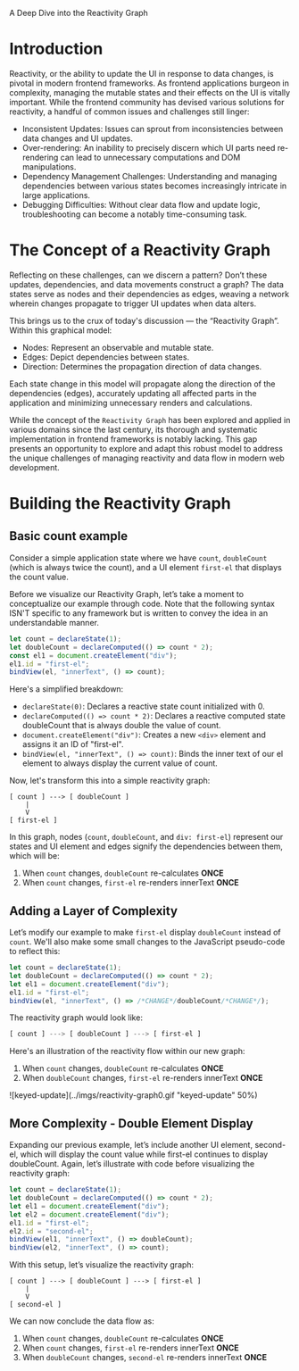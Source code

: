 A Deep Dive into the Reactivity Graph

# Introduction
Reactivity, or the ability to update the UI in response to data changes, is pivotal in modern frontend frameworks. As frontend applications burgeon in complexity, managing the mutable states and their effects on the UI is vitally important. While the frontend community has devised various solutions for reactivity, a handful of common issues and challenges still linger:
* Inconsistent Updates: Issues can sprout from inconsistencies between data changes and UI updates.
* Over-rendering: An inability to precisely discern which UI parts need re-rendering can lead to unnecessary computations and DOM manipulations.
* Dependency Management Challenges: Understanding and managing dependencies between various states becomes increasingly intricate in large applications.
* Debugging Difficulties: Without clear data flow and update logic, troubleshooting can become a notably time-consuming task.


# The Concept of a Reactivity Graph
Reflecting on these challenges, can we discern a pattern? Don’t these updates, dependencies, and data movements construct a graph? The data states serve as nodes and their dependencies as edges, weaving a network wherein changes propagate to trigger UI updates when data alters.

This brings us to the crux of today's discussion — the “Reactivity Graph”. Within this graphical model:
* Nodes: Represent an observable and mutable state.
* Edges: Depict dependencies between states.
* Direction: Determines the propagation direction of data changes.

Each state change in this model will propagate along the direction of the dependencies (edges), accurately updating all affected parts in the application and minimizing unnecessary renders and calculations.

While the concept of the `Reactivity Graph` has been explored and applied in various domains since the last century, its thorough and systematic implementation in frontend frameworks is notably lacking. This gap presents an opportunity to explore and adapt this robust model to address the unique challenges of managing reactivity and data flow in modern web development.

# Building the Reactivity Graph
## Basic count example
Consider a simple application state where we have `count`, `doubleCount` (which is always twice the count), and a UI element `first-el` that displays the count value.

Before we visualize our Reactivity Graph, let’s take a moment to conceptualize our example through code. Note that the following syntax ISN'T specific to any framework but is written to convey the idea in an understandable manner.
```js [reactivity example]
let count = declareState(1);
let doubleCount = declareComputed(() => count * 2);
const el1 = document.createElement("div");
el1.id = "first-el";
bindView(el, "innerText", () => count);
```
Here's a simplified breakdown:
* `declareState(0)`: Declares a reactive state count initialized with 0.
* `declareComputed(() => count * 2)`: Declares a reactive computed state doubleCount that is always double the value of count.
* `document.createElement("div")`: Creates a new `<div>` element and assigns it an ID of "first-el".
* `bindView(el, "innerText", () => count)`: Binds the inner text of our el element to always display the current value of count.

Now, let's transform this into a simple reactivity graph:
```text
[ count ] ---> [ doubleCount ]
    |
    V
[ first-el ]
```
In this graph, nodes (`count`, `doubleCount`, and `div: first-el`) represent our states and UI element and edges signify the dependencies between them, which will be:
1. When `count` changes, `doubleCount` re-calculates **ONCE** 
2. When `count` changes, `first-el` re-renders innerText **ONCE**
## Adding a Layer of Complexity
Let’s modify our example to make `first-el` display `doubleCount` instead of `count`. We'll also make some small changes to the JavaScript pseudo-code to reflect this:
```jsx
let count = declareState(1);
let doubleCount = declareComputed(() => count * 2);
let el1 = document.createElement("div");
el1.id = "first-el";
bindView(el, "innerText", () => /*CHANGE*/doubleCount/*CHANGE*/);
```
The reactivity graph would look like:
```js
[ count ] ---> [ doubleCount ] ---> [ first-el ]
```
Here's an illustration of the reactivity flow within our new graph:
1. When `count` changes, `doubleCount` re-calculates **ONCE** 
2. When `doubleCount` changes, `first-el` re-renders innerText **ONCE**

![keyed-update](../imgs/reactivity-graph0.gif "keyed-update" 50%)


## More Complexity - Double Element Display
Expanding our previous example, let’s include another UI element, second-el, which will display the count value while first-el continues to display doubleCount.
Again, let’s illustrate with code before visualizing the reactivity graph:
```js
let count = declareState(1);
let doubleCount = declareComputed(() => count * 2);
let el1 = document.createElement("div");
let el2 = document.createElement("div");
el1.id = "first-el";
el2.id = "second-el";
bindView(el1, "innerText", () => doubleCount);
bindView(el2, "innerText", () => count);
```
With this setup, let’s visualize the reactivity graph:
```text
[ count ] ---> [ doubleCount ] ---> [ first-el ]
    |
    V
[ second-el ]
```
We can now conclude the data flow as:
1. When `count` changes, `doubleCount` re-calculates **ONCE** 
2. When `count` changes, `first-el` re-renders innerText **ONCE**
2. When `doubleCount` changes, `second-el` re-renders innerText **ONCE**